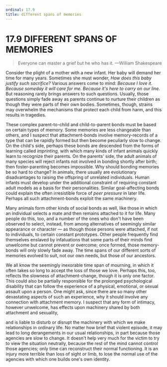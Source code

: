 ```yaml
---
ordinal: 17.9
title: different spans of memories
---
```


# 17.9 DIFFERENT SPANS OF MEMORIES 

<blockquote>Everyone can master a grief but he who has it. &mdash;William Shakespeare </blockquote>
<p>Consider the plight of a mother with a new infant. Her baby will demand her time for many years. Sometimes she must wonder, <em>How does this baby justify such sacrifice?</em> Various answers come to mind: <em>Because I love it.</em> <em>Because someday it will care for me.</em> <em>Because it's here to carry on our line.</em> But reasoning rarely brings answers to such questions. Usually, those questions simply fade away as parents continue to nurture their children as though they were parts of their own bodies. Sometimes, though, strains may overwhelm the mechanisms that protect each child from harm, and this results in tragedies.</p>
<p>These complex parent-to-child and child-to-parent bonds must be based on certain types of memory. Some memories are less changeable than others, and I suspect that attachment-bonds involve memory-records of a type that can be rapidly formed but then become peculiarly slow to change. On the child's side, perhaps these bonds are descended from the forms of learning called <em>imprinting,</em> with which many kinds of infant animals quickly learn to recognize their parents. On the parents' side, the adult animals of many species will reject infants not involved in bonding shortly after birth; then foster-parenting becomes impossible. Why should bonding memories be so hard to change? In animals, there usually are evolutionary disadvantages to raising the offspring of unrelated individuals. Human infants must develop under the additional constraint of requiring constant adult models as a basis for their personalities. Similar goal-affecting bonds could explain the often irresistible force of <em>peer pressure</em> in later life. Perhaps all such attachment-bonds exploit the same machinery.</p>
<p>Many animals form other kinds of social bonds as well, like those in which an individual selects a mate and then remains attached to it for life. Many people do this, too, and a number of the ones who don't have been observed to select, instead, from among alternatives of seemingly similar appearance or character &mdash; as though those persons were attached, if not to individuals, to certain constant prototypes. Other people frequently find themselves enslaved by infatuations that some parts of their minds find unwelcome but cannot prevent or overcome; once formed, those memory-bonds will only slowly fade away. The time spans of our different sorts of memories evolved to suit, not our own needs, but those of our ancestors.</p>
<p>We all know the seemingly inexorable time span of mourning, in which it often takes so long to accept the loss of those we love. Perhaps this, too, reflects the slowness of attachment-change, though it is only one factor. This could also be partially responsible for the prolonged psychological disability that can follow the experience of a physical, emotional, or sexual assault upon a person. One might ask, since there are so many other devastating aspects of such an experience, why it should involve any connection with attachment memory. I suspect that any form of intimacy, however unwelcome, has effects upon machinery shared by both attachment and sexuality,</p>
<p>and is liable to disturb or disrupt the machinery with which we make relationships in ordinary life. No matter how brief that violent episode, it may lead to long derangements in our usual relationships, in part because those agencies are slow to change. It doesn't help very much for the victim to try to view the situation neutrally, because the rest of the mind cannot control those agencies; only time can reconstruct their normal functioning. It is an injury more terrible than loss of sight or limb, to lose the normal use of the agencies with which one builds one's own identity.</p>